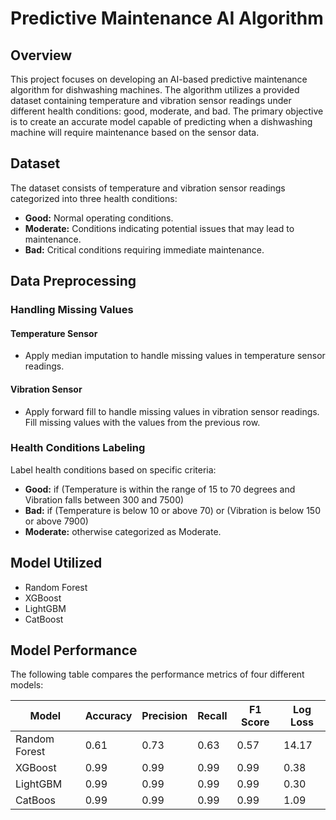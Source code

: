 # Predictive Maintenance AI Algorithm

## Overview
This project focuses on developing an AI-based predictive maintenance algorithm for dishwashing machines. The algorithm utilizes a provided dataset containing temperature and vibration sensor readings under different health conditions: good, moderate, and bad. The primary objective is to create an accurate model capable of predicting when a dishwashing machine will require maintenance based on the sensor data.

## Dataset

The dataset consists of temperature and vibration sensor readings categorized into three health conditions:

- **Good:** Normal operating conditions.
- **Moderate:** Conditions indicating potential issues that may lead to maintenance.
- **Bad:** Critical conditions requiring immediate maintenance.

## Data Preprocessing

### Handling Missing Values

#### Temperature Sensor
- Apply median imputation to handle missing values in temperature sensor readings.

#### Vibration Sensor
- Apply forward fill to handle missing values in vibration sensor readings. Fill missing values with the values from the previous row.

### Health Conditions Labeling
Label health conditions based on specific criteria:
*   **Good:** if (Temperature is within the range of 15 to 70 degrees and Vibration falls between 300 and 7500)
*   **Bad:** if (Temperature is below 10 or above 70) or (Vibration is below 150 or above 7900)
*   **Moderate:** otherwise categorized as Moderate.
## Model Utilized
- Random Forest
- XGBoost 
- LightGBM
- CatBoost

## Model Performance

The following table compares the performance metrics of four different models:

| Model        | Accuracy | Precision | Recall | F1 Score | Log Loss |
|--------------|----------|-----------|--------|----------|----------|
| Random Forest| 0.61     | 0.73      | 0.63   | 0.57     | 14.17    |
| XGBoost      | 0.99     | 0.99      | 0.99   | 0.99     | 0.38     |
| LightGBM     | 0.99     | 0.99      | 0.99   | 0.99     | 0.30     |
| CatBoos      | 0.99     | 0.99      | 0.99   | 0.99     | 1.09     |

  

